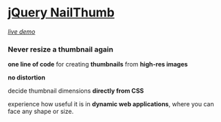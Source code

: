 <div class="span12">
    <h1><a href="http://www.garralab.com/nailthumb.php">jQuery NailThumb</a></h1> <i><a href="http://www.garralab.com/nailthumb-demo.php">live demo</a></i>
    <h3>Never resize a thumbnail again</h3>
    <p><strong>one line of code</strong> for creating <strong>thumbnails</strong> from <strong>high-res images</strong></p>
    <p><strong>no distortion</strong></p>
    <p>decide thumbnail dimensions <strong>directly from CSS</strong></p>
    <p>experience how useful it is in <strong>dynamic web applications</strong>, where you can face any shape or size.</p>
</div>